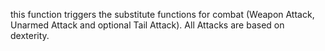 this function triggers the substitute functions for combat (Weapon Attack, Unarmed Attack and optional Tail Attack). All Attacks are based on dexterity.
